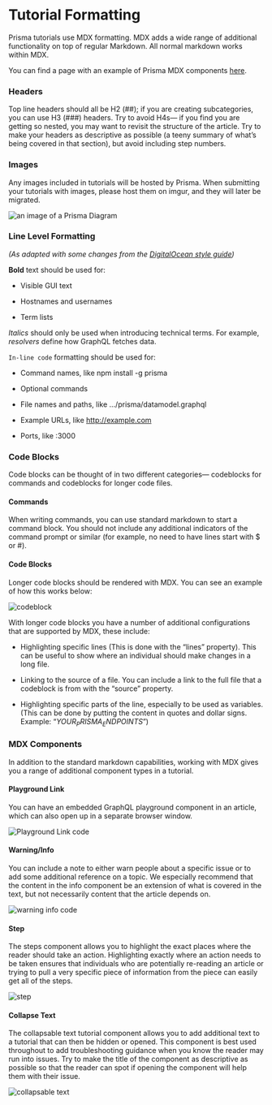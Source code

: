 # Tutorial Formatting

Prisma tutorials use MDX formatting. MDX adds a wide range of additional functionality on top of regular Markdown. All normal markdown works within MDX.

You can find a page with an example of Prisma MDX components [here](https://www.prisma.io/docs/prisma-cli-and-configuration/test-article-as9j).

### Headers

Top line headers should all be H2 (##); if you are creating subcategories, you can use H3 (###) headers. Try to avoid H4s— if you find you are getting so nested, you may want to revisit the structure of the article. Try to make your headers as descriptive as possible (a teeny summary of what’s being covered in that section), but avoid including step numbers.

### Images

Any images included in tutorials will be hosted by Prisma. When submitting your tutorials with images, please host them on imgur, and they will later be migrated.

![an image of a Prisma Diagram](https://prisma-tutorial-images.ams3.cdn.digitaloceanspaces.com/Home%20Diagram%202.png)

### Line Level Formatting

*(As adapted with some changes from the [DigitalOcean style guide](do.co/style))*

**Bold** text should be used for:

* Visible GUI text

* Hostnames and usernames

* Term lists

*Italics* should only be used when introducing technical terms. For example, *resolvers* define how GraphQL fetches data.

`In-line code` formatting should be used for:

* Command names, like npm install -g prisma

* Optional commands

* File names and paths, like .../prisma/datamodel.graphql

* Example URLs, like http://example.com

* Ports, like :3000

### Code Blocks

Code blocks can be thought of in two different categories— codeblocks for commands and codeblocks for longer code files.

#### Commands

When writing commands, you can use standard markdown to start a command block. You should not include any additional indicators of the command prompt or similar (for example, no need to have lines start with $ or #).

#### Code Blocks

Longer code blocks should be rendered with MDX. You can see an example of how this works below:

![codeblock](https://prisma-tutorial-images.ams3.cdn.digitaloceanspaces.com/codeblock.png)

With longer code blocks you have a number of additional configurations that are supported by MDX, these include:

* Highlighting specific lines (This is done with the “lines” property). This can be useful to show where an individual should make changes in a long file.

* Linking to the source of a file. You can include a link to the full file that a codeblock is from with the “source” property.

* Highlighting specific parts of the line, especially to be used as variables. (This can be done by putting the content in quotes and dollar signs. Example: “$YOUR_PRISMA_ENDPOINTS$”)

### MDX Components

In addition to the standard markdown capabilities, working with MDX gives you a range of additional component types in a tutorial.

#### Playground Link

You can have an embedded GraphQL playground component in an article, which can also open up in a separate browser window.

![Playground Link code](https://prisma-tutorial-images.ams3.cdn.digitaloceanspaces.com/Playground.png)

#### Warning/Info

You can include a note to either warn people about a specific issue or to add some additional reference on a topic. We especially recommend that the content in the info component be an extension of what is covered in the text, but not necessarily content that the article depends on.

![warning info code](https://prisma-tutorial-images.ams3.cdn.digitaloceanspaces.com/Warning-info.png)

#### Step

The steps component allows you to highlight the exact places where the reader should take an action. Highlighting exactly where an action needs to be taken ensures that individuals who are potentially re-reading an article or trying to pull a very specific piece of information from the piece can easily get all of the steps.

![step](https://prisma-tutorial-images.ams3.digitaloceanspaces.com/Step%20code.png)

#### Collapse Text

The collapsable text tutorial component allows you to add additional text to a tutorial that can then be hidden or opened. This component is best used throughout to add troubleshooting guidance when you know the reader may run into issues. Try to make the title of the component as descriptive as possible so that the reader can spot if opening the component will help them with their issue.

![collapsable text](https://prisma-tutorial-images.ams3.cdn.digitaloceanspaces.com/Collapsable%20Component.png)
